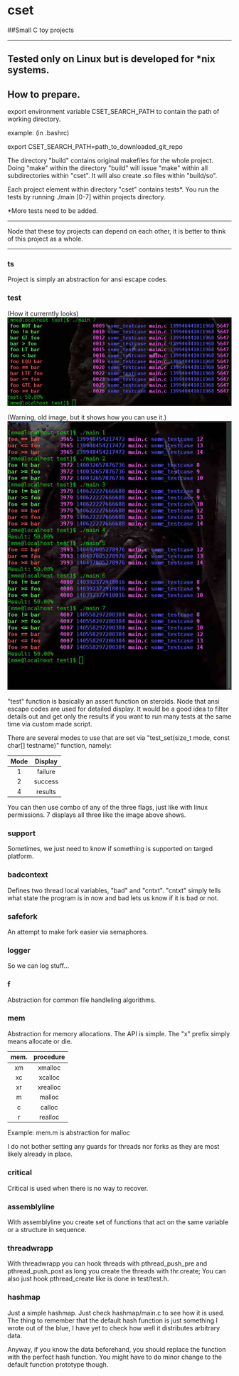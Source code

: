 # cset
##Small C toy projects

---
Tested only on Linux but is developed for *nix systems.
---

## How to prepare.
export environment variable CSET_SEARCH_PATH to contain the path of working
directory.

example: (in .bashrc)

export CSET_SEARCH_PATH=path_to_downloaded_git_repo

The directory "build" contains original makefiles for the whole project.
Doing "make" within the directory "build" will issue "make" within all
subdirectories within "cset". It will also create .so files within
"build/so".

Each project element within directory "cset" contains tests*. You run the
tests by running ./main [0-7] within projects directory.

*More tests need to be added.

---

Node that these toy projects can depend on each other, it is better to think of this project as a whole.

---

### ts

Project is simply an abstraction for ansi escape codes.

### test

(How it currerntly looks)
![alt tag](https://raw.githubusercontent.com/grebnafets/cset/master/cset/test/images/demo.valid.2.jpg)

(Warning, old image, but it shows how you can use it.)
![alt tag](https://raw.githubusercontent.com/grebnafets/cset/master/cset/test/images/demo.invalid.1.jpg)

"test" function is basically an assert function on steroids. Node that ansi escape codes are used for detailed display. It would be a good idea to filter details out and get only the results if you want to run many tests at the same time via custom made script.

There are several modes to use that are set via "test_set(size_t mode, const char[] testname)" function, namely:

| Mode | Display |
|:----:|:-------:|
| 1    | failure |
| 2    | success |
| 4    | results |

You can then use combo of any of the three flags, just like with linux permissions. 7 displays all three like the image above shows.

### support

Sometimes, we just need to know if something is supported on targed platform.

### badcontext

Defines two thread local variables, "bad" and "cntxt".
"cntxt" simply tells what state the program is in now and bad lets us know
if it is bad or not.

### safefork

An attempt to make fork easier via semaphores.

### logger

So we can log stuff...

### f

Abstraction for common file handleling algorithms.

### mem

Abstraction for memory allocations.
The API is simple. The "x" prefix simply means allocate or die.

| mem. | procedure |
|:----:|:---------:|
| xm   | xmalloc   |
| xc   | xcalloc   |
| xr   | xrealloc  |
| m    | malloc    |
| c    | calloc    |
| r    | realloc   |

Example: mem.m is abstraction for malloc

I do not bother setting any guards for threads nor forks as they are most
likely already in place.

### critical

Critical is used when there is no way to recover.

### assemblyline

With assemblyline you create set of functions that act on the
same variable or a structure in sequence.

### threadwrapp

With threadwrapp you can hook threads with pthread_push_pre and
pthread_push_post as long you create the threads with thr.create;
You can also just hook pthread_create like is done in test/test.h.

### hashmap

Just a simple hashmap. Just check hashmap/main.c to see how it is used.
The thing to remember that the default hash function is just something I wrote
out of the blue, I have yet to check how well it distributes arbitrary data.

Anyway, if you know the data beforehand, you should replace the function with
the perfect hash function. You might have to do minor change to the default
function prototype though.
